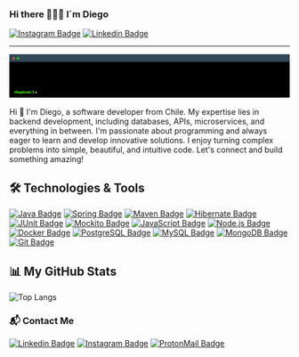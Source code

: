 ### Hi there 🖖🖖🖖 I´m Diego

[![Instagram Badge](https://img.shields.io/badge/-@d13g0_._._-F44747?style=flat-square&labelColor=F44747&logo=instagram&logoColor=white&link=https://www.instagram.com/d13g0_._._/)](https://www.instagram.com/d13g0_._._/) [![Linkedin Badge](https://img.shields.io/badge/diegoobando-blue?style=flat-square&logo=Linkedin&logoColor=white&link=https://www.linkedin.com/in/diego-obando/)](https://www.linkedin.com/in/diego-obando/)

---

![Welcome GIF](./assets/terminalGif.gif)

Hi 👋 I'm Diego, a software developer from Chile. My expertise lies in backend development, including databases, APIs, microservices, and everything in between. I'm passionate about programming and always eager to learn and develop innovative solutions. I enjoy turning complex problems into simple, beautiful, and intuitive code. Let's connect and build something amazing!

## 🛠️ Technologies & Tools

[![Java Badge](https://img.shields.io/badge/Java-ED8B00?style=flat-square&logo=java&logoColor=white)](https://www.java.com/) 
[![Spring Badge](https://img.shields.io/badge/Spring-6DB33F?style=flat-square&logo=spring&logoColor=white)](https://spring.io/) [![Maven Badge](https://img.shields.io/badge/Maven-C71A36?style=flat-square&logo=apache-maven&logoColor=white)](https://maven.apache.org/) [![Hibernate Badge](https://img.shields.io/badge/Hibernate-59666C?style=flat-square&logo=hibernate&logoColor=white)](https://hibernate.org/) [![JUnit Badge](https://img.shields.io/badge/JUnit-25A162?style=flat-square&logo=junit5&logoColor=white)](https://junit.org/junit5/)
[![Mockito Badge](https://img.shields.io/badge/Mockito-3A79B5?style=flat-square&logo=mockito&logoColor=white)](https://site.mockito.org/)
 [![JavaScript Badge](https://img.shields.io/badge/JavaScript-F7DF1E?style=flat-square&logo=javascript&logoColor=black)](https://developer.mozilla.org/en-US/docs/Web/JavaScript) [![Node.js Badge](https://img.shields.io/badge/Node.js-339933?style=flat-square&logo=node.js&logoColor=white)](https://nodejs.org/) [![Docker Badge](https://img.shields.io/badge/Docker-2496ED?style=flat-square&logo=docker&logoColor=white)](https://www.docker.com/) [![PostgreSQL Badge](https://img.shields.io/badge/PostgreSQL-336791?style=flat-square&logo=postgresql&logoColor=white)](https://www.postgresql.org/) [![MySQL Badge](https://img.shields.io/badge/MySQL-4479A1?style=flat-square&logo=mysql&logoColor=white)](https://www.mysql.com/) [![MongoDB Badge](https://img.shields.io/badge/MongoDB-47A248?style=flat-square&logo=mongodb&logoColor=white)](https://www.mongodb.com/) [![Git Badge](https://img.shields.io/badge/Git-F05032?style=flat-square&logo=git&logoColor=white)](https://git-scm.com/) 


## 📊 My GitHub Stats

![Top Langs](https://github-readme-stats.vercel.app/api/top-langs/?username=Dieg0Code&title_color=fff&icon_color=79ff97&text_color=9f9f9f&bg_color=151515&layout=pie)


### 📬 Contact Me

[![Linkedin Badge](https://img.shields.io/badge/diegoobando-blue?style=flat-square&logo=Linkedin&logoColor=white&link=https://www.linkedin.com/in/diego-obando/)](https://www.linkedin.com/in/diego-obando/)
[![Instagram Badge](https://img.shields.io/badge/-@d13g0_._._-F44747?style=flat-square&labelColor=F44747&logo=instagram&logoColor=white&link=https://www.instagram.com/d13g0_._._/)](https://www.instagram.com/d13g0_._._/) [![ProtonMail Badge](https://img.shields.io/badge/ProtonMail-8B89CC?style=flat-square&logo=protonmail&logoColor=white&link=mailto:diegoobando20@proton.me)](mailto:diegoobando20@proton.me)
